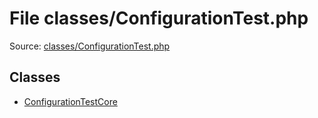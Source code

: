 File classes/ConfigurationTest.php
=========

Source: [classes/ConfigurationTest.php](https://github.com/PrestaShop/PrestaShop/blob/1.5.5.0/classes/ConfigurationTest.php)


Classes
-------

* [ConfigurationTestCore](class.ConfigurationTestCore.md)

